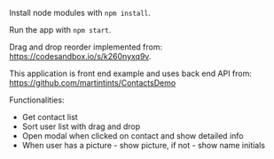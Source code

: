 Install node modules with `npm install`.

Run the app with `npm start`.

Drag and drop reorder implemented from: https://codesandbox.io/s/k260nyxq9v.

This application is front end example and uses back end API from: https://github.com/martintints/ContactsDemo

Functionalities:

- Get contact list
- Sort user list with drag and drop
- Open modal when clicked on contact and show detailed info
- When user has a picture - show picture, if not - show name initials
